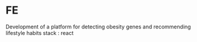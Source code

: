 # FE
Development of a platform for detecting obesity genes and recommending lifestyle habits
stack : react
